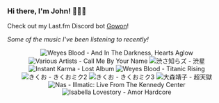 ### Hi there, I'm John! 🏄🏻‍♂️

Check out my Last.fm Discord bot [Gowon](http://gowon.ca)!

_Some of the music I've been listening to recently!_


<!-- lastfm -->
<p align="center"><img src="https://lastfm.freetls.fastly.net/i/u/64s/8214c56f1e5bc67fcd1f29073dedf822.jpg" title="Weyes Blood - And In The Darkness, Hearts Aglow"> <img src="https://lastfm.freetls.fastly.net/i/u/64s/c3f9ec5df56d771aeba80c34f1833cf9.jpg" title="Various Artists - Call Me By Your Name"> <img src="https://lastfm.freetls.fastly.net/i/u/64s/a5931d4593314612ace44134bd79502b.jpg" title="渋さ知らズ - 渋星"> <img src="https://lastfm.freetls.fastly.net/i/u/64s/8698c1819587f40444c0048930fbe9ce.jpg" title="Instant Karma - Lost Album"> <img src="https://lastfm.freetls.fastly.net/i/u/64s/463b22f2004e52c747f0ca1607860e5f.png" title="Weyes Blood - Titanic Rising"> <img src="https://lastfm.freetls.fastly.net/i/u/64s/063032dfd028416d82ae1b6da807909e.jpg" title="きくお - きくおミク2"> <img src="https://lastfm.freetls.fastly.net/i/u/64s/d0b9ccd822114848875f4af283a439ec.jpg" title="きくお - きくおミク3"> <img src="https://lastfm.freetls.fastly.net/i/u/64s/683793a75b24a190ff4c534e8e2e25b7.jpg" title="大森靖子 - 超天獄"> <img src="https://lastfm.freetls.fastly.net/i/u/64s/56c99bd75970dada2dd1a7ce0a2c6172.jpg" title="Nas - Illmatic: Live From The Kennedy Center"> <img src="https://lastfm.freetls.fastly.net/i/u/64s/bffd7522e6644007f40671bcbf12ac3d.jpg" title="Isabella Lovestory - Amor Hardcore"> </p>
